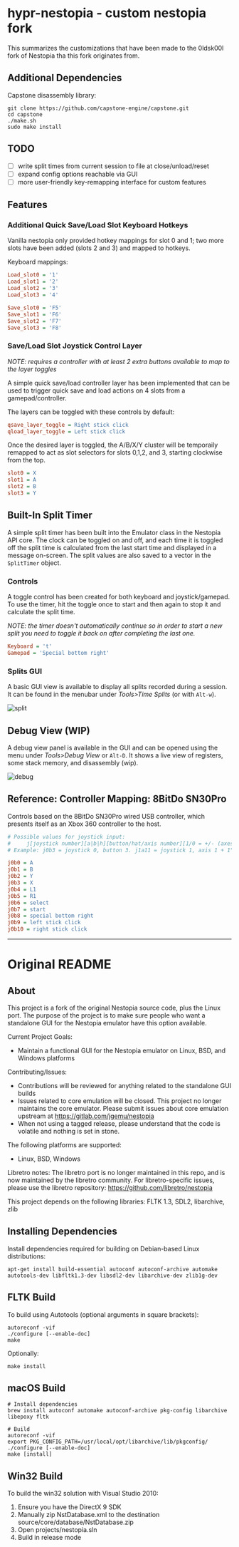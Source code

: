 # hypr-nestopia - custom nestopia fork

This summarizes the customizations that have been made to the 0ldsk00l fork of Nestopia tha this fork originates
from.

## Additional Dependencies

Capstone disassembly library:

```
git clone https://github.com/capstone-engine/capstone.git
cd capstone
./make.sh
sudo make install
```

## TODO

- [ ] write split times from current session to file at close/unload/reset
- [ ] expand config options reachable via GUI
- [ ] more user-friendly key-remapping interface for custom features

## Features
### Additional Quick Save/Load Slot Keyboard Hotkeys

Vanilla nestopia only provided hotkey mappings for slot 0 and 1; two more slots have been added
(slots 2 and 3) and mapped to hotkeys.

Keyboard mappings:

```ini
Load_slot0 = '1'
Load_slot1 = '2'
Load_slot2 = '3'
Load_slot3 = '4'

Save_slot0 = 'F5'
Save_slot1 = 'F6'
Save_slot2 = 'F7'
Save_slot3 = 'F8'
```

### Save/Load Slot Joystick Control Layer

_NOTE: requires a controller with at least 2 extra buttons available to map to the layer toggles_

A simple quick save/load controller layer has been implemented that can be used to trigger quick
save and load actions on 4 slots from a gamepad/controller.

The layers can be toggled with these controls by default:

```ini
qsave_layer_toggle = Right stick click
qload_layer_toggle = Left stick click
```

Once the desired layer is toggled, the A/B/X/Y cluster will be temporaily remapped to act as slot selectors for
slots 0,1,2, and 3, starting clockwise from the top.

```ini
slot0 = X
slot1 = A
slot2 = B
slot3 = Y
```

## Built-In Split Timer

A simple split timer has been built into the Emulator class in the Nestopia API core. The clock can
be toggled on and off, and each time it is toggled off the split time is calculated from the last
start time and displayed in a message on-screen. The split values are also saved to a vector in the
`SplitTimer` object.

### Controls

A toggle control has been created for both keyboard and joystick/gamepad. To use the timer, hit
the toggle once to start and then again to stop it and calculate the split time.

_NOTE: the timer doesn't automatically continue so in order to start a new split you need to toggle it back on after completing the last one._

```ini
Keyboard = 't'
Gamepad = 'Special bottom right'
```

### Splits GUI

A basic GUI view is available to display all splits recorded during a session. It can be found in
the menubar under _Tools>Time Splits_ (or with `Alt-w`).

![split](static/splitwin2.png)


## Debug View (WIP)

A debug view panel is available in the GUI and can be opened using the menu under _Tools>Debug View_ or `Alt-D`. It shows a live view of registers, some stack memory, and disassembly (wip).

![debug](static/debug.png)


## Reference: Controller Mapping: 8BitDo SN30Pro

Controls based on the 8BitDo SN30Pro wired USB controller, which presents itself as an Xbox 360
controller to the host.

```ini
# Possible values for joystick input:
#     j[joystick number][a|b|h][button/hat/axis number][1/0 = +/- (axes only)]
# Example: j0b3 = joystick 0, button 3. j1a11 = joystick 1, axis 1 + 1";

j0b0 = A
j0b1 = B
j0b2 = Y
j0b3 = X
j0b4 = L1
j0b5 = R1
j0b6 = select
j0b7 = start
j0b8 = special bottom right
j0b9 = left stick click
j0b10 = right stick click
```


---

# Original README
## About
This project is a fork of the original Nestopia source code, plus the 
Linux port. The purpose of the project is to make sure people who want
a standalone GUI for the Nestopia emulator have this option available.

Current Project Goals:
* Maintain a functional GUI for the Nestopia emulator on Linux, BSD, and Windows platforms

Contributing/Issues:
* Contributions will be reviewed for anything related to the standalone GUI builds
* Issues related to core emulation will be closed. This project no longer maintains the core emulator. Please submit issues about core emulation upstream at https://gitlab.com/jgemu/nestopia
* When not using a tagged release, please understand that the code is volatile and nothing is set in stone.

The following platforms are supported:
* Linux, BSD, Windows

Libretro notes:
The libretro port is no longer maintained in this repo, and is now maintained by the
libretro community. For libretro-specific issues, please use the libretro repository:
https://github.com/libretro/nestopia

This project depends on the following libraries:
FLTK 1.3, SDL2, libarchive, zlib

## Installing Dependencies
Install dependencies required for building on Debian-based Linux distributions:
```
apt-get install build-essential autoconf autoconf-archive automake autotools-dev libfltk1.3-dev libsdl2-dev libarchive-dev zlib1g-dev
```

## FLTK Build
To build using Autotools (optional arguments in square brackets):
```
autoreconf -vif
./configure [--enable-doc]
make
```
Optionally:
```
make install
```

## macOS Build
```
# Install dependencies
brew install autoconf automake autoconf-archive pkg-config libarchive libepoxy fltk

# Build
autoreconf -vif
export PKG_CONFIG_PATH=/usr/local/opt/libarchive/lib/pkgconfig/
./configure [--enable-doc]
make [install]
```

## Win32 Build
To build the win32 solution with Visual Studio 2010:
1. Ensure you have the DirectX 9 SDK
2. Manually zip NstDatabase.xml to the destination source/core/database/NstDatabase.zip
3. Open projects/nestopia.sln
4. Build in release mode
